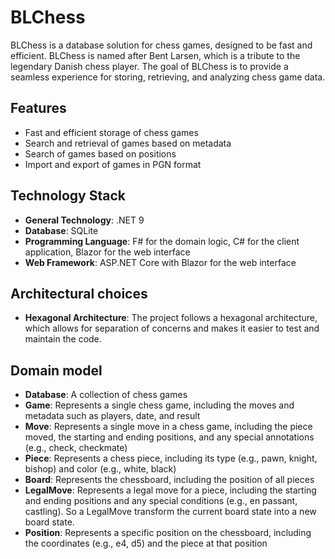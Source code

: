 # BLChess

BLChess is a database solution for chess games, designed to be fast and efficient. BLChess is named after Bent Larsen, which is a tribute to the legendary Danish chess player. The goal of BLChess is to provide a seamless experience for storing, retrieving, and analyzing chess game data.

## Features

- Fast and efficient storage of chess games
- Search and retrieval of games based on metadata
- Search of games based on positions
- Import and export of games in PGN format

## Technology Stack

- **General Technology**: .NET 9
- **Database**: SQLite
- **Programming Language**: F# for the domain logic, C# for the client application, Blazor for the web interface
- **Web Framework**: ASP.NET Core with Blazor for the web interface

## Architectural choices

- **Hexagonal Architecture**: The project follows a hexagonal architecture, which allows for separation of concerns and makes it easier to test and maintain the code.

## Domain model

- **Database**: A collection of chess games
- **Game**: Represents a single chess game, including the moves and metadata such as players, date, and result
- **Move**: Represents a single move in a chess game, including the piece moved, the starting and ending positions, and any special annotations (e.g., check, checkmate)
- **Piece**: Represents a chess piece, including its type (e.g., pawn, knight, bishop) and color (e.g., white, black)
- **Board**: Represents the chessboard, including the position of all pieces
- **LegalMove**: Represents a legal move for a piece, including the starting and ending positions and any special conditions (e.g., en passant, castling). So a LegalMove transform the current board state into a new board state.
- **Position**: Represents a specific position on the chessboard, including the coordinates (e.g., e4, d5) and the piece at that position
